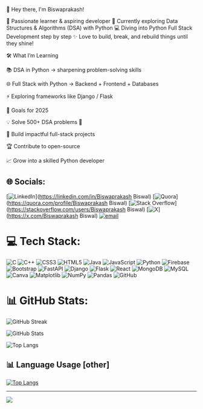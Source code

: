 
👋 Hey there, I'm Biswaprakash!

🌟 Passionate learner & aspiring developer
🚀 Currently exploring Data Structures & Algorithms (DSA) with Python
💻 Diving into Python Full Stack Development step by step
✨ Love to build, break, and rebuild things until they shine!

🛠️ What I’m Learning

📚 DSA in Python → sharpening problem-solving skills

🌐 Full Stack with Python → Backend + Frontend + Databases

⚡ Exploring frameworks like Django / Flask

🚀 Goals for 2025

💡 Solve 500+ DSA problems 🧩

🌟 Build impactful full-stack projects

🏆 Contribute to open-source

📈 Grow into a skilled Python developer
## 🌐 Socials:
[![LinkedIn](https://img.shields.io/badge/LinkedIn-%230077B5.svg?logo=linkedin&logoColor=white)](https://linkedin.com/in/Biswaprakash Biswal) [![Quora](https://img.shields.io/badge/Quora-%23B92B27.svg?logo=Quora&logoColor=white)](https://quora.com/profile/Biswaprakash Biswal) [![Stack Overflow](https://img.shields.io/badge/-Stackoverflow-FE7A16?logo=stack-overflow&logoColor=white)](https://stackoverflow.com/users/Biswaprakash Biswal) [![X](https://img.shields.io/badge/X-black.svg?logo=X&logoColor=white)](https://x.com/Biswaprakash Biswal) [![email](https://img.shields.io/badge/Email-D14836?logo=gmail&logoColor=white)](mailto:biswaprakashbiswal09@gmail.com) 

# 💻 Tech Stack:
![C](https://img.shields.io/badge/c-%2300599C.svg?style=for-the-badge&logo=c&logoColor=white) ![C++](https://img.shields.io/badge/c++-%2300599C.svg?style=for-the-badge&logo=c%2B%2B&logoColor=white) ![CSS3](https://img.shields.io/badge/css3-%231572B6.svg?style=for-the-badge&logo=css3&logoColor=white) ![HTML5](https://img.shields.io/badge/html5-%23E34F26.svg?style=for-the-badge&logo=html5&logoColor=white) ![Java](https://img.shields.io/badge/java-%23ED8B00.svg?style=for-the-badge&logo=openjdk&logoColor=white) ![JavaScript](https://img.shields.io/badge/javascript-%23323330.svg?style=for-the-badge&logo=javascript&logoColor=%23F7DF1E) ![Python](https://img.shields.io/badge/python-3670A0?style=for-the-badge&logo=python&logoColor=ffdd54) ![Firebase](https://img.shields.io/badge/firebase-%23039BE5.svg?style=for-the-badge&logo=firebase) ![Bootstrap](https://img.shields.io/badge/bootstrap-%238511FA.svg?style=for-the-badge&logo=bootstrap&logoColor=white) ![FastAPI](https://img.shields.io/badge/FastAPI-005571?style=for-the-badge&logo=fastapi) ![Django](https://img.shields.io/badge/django-%23092E20.svg?style=for-the-badge&logo=django&logoColor=white) ![Flask](https://img.shields.io/badge/flask-%23000.svg?style=for-the-badge&logo=flask&logoColor=white) ![React](https://img.shields.io/badge/react-%2320232a.svg?style=for-the-badge&logo=react&logoColor=%2361DAFB) ![MongoDB](https://img.shields.io/badge/MongoDB-%234ea94b.svg?style=for-the-badge&logo=mongodb&logoColor=white) ![MySQL](https://img.shields.io/badge/mysql-4479A1.svg?style=for-the-badge&logo=mysql&logoColor=white) ![Canva](https://img.shields.io/badge/Canva-%2300C4CC.svg?style=for-the-badge&logo=Canva&logoColor=white) ![Matplotlib](https://img.shields.io/badge/Matplotlib-%23ffffff.svg?style=for-the-badge&logo=Matplotlib&logoColor=black) ![NumPy](https://img.shields.io/badge/numpy-%23013243.svg?style=for-the-badge&logo=numpy&logoColor=white) ![Pandas](https://img.shields.io/badge/pandas-%23150458.svg?style=for-the-badge&logo=pandas&logoColor=white) ![GitHub](https://img.shields.io/badge/github-%23121011.svg?style=for-the-badge&logo=github&logoColor=white)
# 📊 GitHub Stats:
<!-- GitHub Streak -->
![GitHub Streak](https://streak-stats.demolab.com?user=litul020209&theme=tokyonight&hide_border=true)

<!-- GitHub Stats -->
![GitHub Stats](https://github-readme-stats.vercel.app/api?username=litul020209&show_icons=true&theme=tokyonight&hide_border=true)

<!-- Top Languages -->
![Top Langs](https://github-readme-stats.vercel.app/api/top-langs/?username=litul020209&layout=compact&theme=tokyonight&hide_border=true&langs_count=6)
<!-- Top Languages -->
## 📊 Language Usage [other]

[![Top Langs](https://github-readme-stats.vercel.app/api/top-langs/?username=litul020209&hide=python&layout=compact&theme=tokyonight&hide_border=true&langs_count=6)](...)

---
[![](https://visitcount.itsvg.in/api?id=litul020209&icon=0&color=0)](https://visitcount.itsvg.in)

<!-- Proudly created with GPRM ( https://gprm.itsvg.in ) -->
